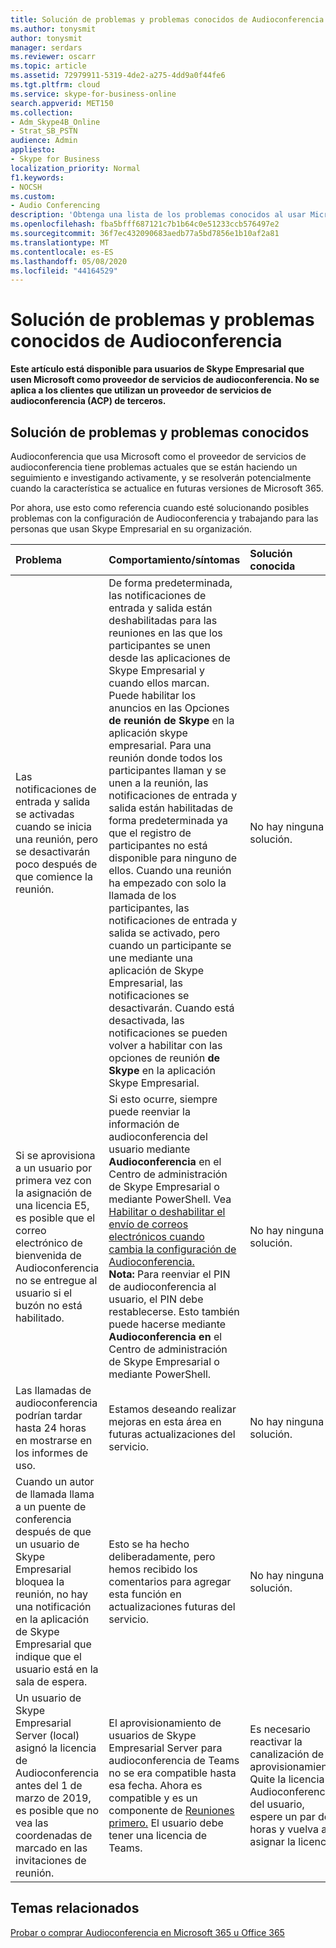 ```yaml
---
title: Solución de problemas y problemas conocidos de Audioconferencia
ms.author: tonysmit
author: tonysmit
manager: serdars
ms.reviewer: oscarr
ms.topic: article
ms.assetid: 72979911-5319-4de2-a275-4dd9a0f44fe6
ms.tgt.pltfrm: cloud
ms.service: skype-for-business-online
search.appverid: MET150
ms.collection:
- Adm_Skype4B_Online
- Strat_SB_PSTN
audience: Admin
appliesto:
- Skype for Business
localization_priority: Normal
f1.keywords:
- NOCSH
ms.custom:
- Audio Conferencing
description: 'Obtenga una lista de los problemas conocidos al usar Microsoft como su proveedor de conferencias de acceso telefónico local, su estado y algunas soluciones alternativas. '
ms.openlocfilehash: fba5bfff687121c7b1b64c0e51233ccb576497e2
ms.sourcegitcommit: 36f7ec432090683aedb77a5bd7856e1b10af2a81
ms.translationtype: MT
ms.contentlocale: es-ES
ms.lasthandoff: 05/08/2020
ms.locfileid: "44164529"
---
```

# <a name="audio-conferencing-troubleshooting-and-known-issues"></a>Solución de problemas y problemas conocidos de Audioconferencia

 **Este artículo está disponible para usuarios de Skype Empresarial que usen Microsoft como proveedor de servicios de audioconferencia. No se aplica a los clientes que utilizan un proveedor de servicios de audioconferencia (ACP) de terceros.**
  
## <a name="troubleshooting-and-known-issues"></a>Solución de problemas y problemas conocidos

Audioconferencia que usa Microsoft como el proveedor de servicios de audioconferencia tiene problemas actuales que se están haciendo un seguimiento e investigando activamente, y se resolverán potencialmente cuando la característica se actualice en futuras versiones de Microsoft 365.
  
Por ahora, use esto como referencia cuando esté solucionando posibles problemas con la configuración de Audioconferencia y trabajando para las personas que usan Skype Empresarial en su organización.

|**Problema**|**Comportamiento/síntomas**|**Solución conocida**|**Fecha de descubrimiento**|
|:-----|:-----|:-----|:-----|
|Las notificaciones de entrada y salida se activadas cuando se inicia una reunión, pero se desactivarán poco después de que comience la reunión.  <br/> |De forma predeterminada, las notificaciones de entrada y salida están deshabilitadas para las reuniones en las que los participantes se unen desde las aplicaciones de Skype Empresarial y cuando ellos marcan. Puede habilitar los anuncios en las Opciones **de reunión de Skype** en la aplicación skype empresarial. Para una reunión donde todos los participantes llaman y se unen a la reunión, las notificaciones de entrada y salida están habilitadas de forma predeterminada ya que el registro de participantes no está disponible para ninguno de ellos. Cuando una reunión ha empezado con solo la llamada de los participantes, las notificaciones de entrada y salida se activado, pero cuando un participante se une mediante una aplicación de Skype Empresarial, las notificaciones se desactivarán. Cuando está desactivada, las notificaciones se pueden volver a habilitar con las opciones de reunión **de Skype** en la aplicación Skype Empresarial. <br/> |No hay ninguna solución.  <br/> |8/30/2017  <br/> |
|Si se aprovisiona a un usuario por primera vez con la asignación de una licencia E5, es posible que el correo electrónico de bienvenida de Audioconferencia no se entregue al usuario si el buzón no está habilitado.  <br/> |Si esto ocurre, siempre puede reenviar la información de audioconferencia del usuario mediante **Audioconferencia** en el Centro de administración de Skype Empresarial o mediante PowerShell. Vea [Habilitar o deshabilitar el envío de correos electrónicos cuando cambia la configuración de Audioconferencia.](enable-or-disable-sending-emails-when-their-settings-change.md)  <br/> **Nota:** Para reenviar el PIN de audioconferencia al usuario, el PIN debe restablecerse. Esto también puede hacerse mediante **Audioconferencia en** el Centro de administración de Skype Empresarial o mediante PowerShell.          |No hay ninguna solución.  <br/> |8/30/2017  <br/> |
|Las llamadas de audioconferencia podrían tardar hasta 24 horas en mostrarse en los informes de uso.  <br/> |Estamos deseando realizar mejoras en esta área en futuras actualizaciones del servicio.  <br/> |No hay ninguna solución.  <br/> |8/30/2017  <br/> |
|Cuando un autor de llamada llama a un puente de conferencia después de que un usuario de Skype Empresarial bloquea la reunión, no hay una notificación en la aplicación de Skype Empresarial que indique que el usuario está en la sala de espera.  <br/> |Esto se ha hecho deliberadamente, pero hemos recibido los comentarios para agregar esta función en actualizaciones futuras del servicio.  <br/> |No hay ninguna solución.  <br/> |8/30/2017  <br/> |
|Un usuario de Skype Empresarial Server (local) asignó la licencia de Audioconferencia antes del 1 de marzo de 2019, es posible que no vea las coordenadas de marcado en las invitaciones de reunión.  <br/> |El aprovisionamiento de usuarios de Skype Empresarial Server para audioconferencia de Teams no se era compatible hasta esa fecha. Ahora es compatible y es un componente de [Reuniones primero.](https://docs.microsoft.com/microsoftteams/meetings-first) El usuario debe tener una licencia de Teams.  <br/> |Es necesario reactivar la canalización de aprovisionamiento. Quite la licencia de Audioconferencia del usuario, espere un par de horas y vuelva a asignar la licencia.  <br/> |1/3/2019  <br/> |
   
## <a name="related-topics"></a>Temas relacionados

[Probar o comprar Audioconferencia en Microsoft 365 u Office 365](../audio-conferencing-in-office-365/try-or-purchase-audio-conferencing-in-office-365.md)
